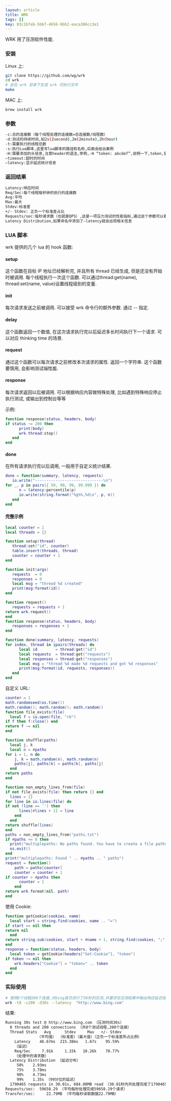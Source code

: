 ```yaml
---
layout: article
title: WRK
tags: []
key: 83c1b7eb-5b67-4656-9bb2-eaca386cc3e1
---
```


WRK 用了压测软件性能.

<!--more-->

### 安装

Linux 上: 

```bash
git clone https://github.com/wg/wrk
cd wrk
# 会在 wrk 目录下生成 wrk 可执行文件
make
```

MAC 上:

```bash
brew install wrk
```

### 参数

```bash
-c:总的连接数（每个线程处理的连接数=总连接数/线程数）
-d:测试的持续时间,如2s(2second),2m(2minute),2h(hour)
-t:需要执行的线程总数
-s:执行Lua脚本,这里写lua脚本的路径和名称,后面会给出案例
-H:需要添加的头信息,注意header的语法,举例,-H “token: abcdef”,说明一下,token,冒号,空格,abcdefg（不要忘记空格,否则会报错的）.
—timeout:超时的时间
—latency:显示延迟统计信息
```

### 返回结果

```bash
Latency:响应时间
Req/Sec:每个线程每秒钟的执行的连接数
Avg:平均
Max:最大
Stdev:标准差
+/- Stdev: 正负一个标准差占比
Requests/sec:每秒请求数（也就是QPS）,这是一项压力测试的性能指标,通过这个参数可以看出吞吐量
Latency Distribution,如果命名中添加了—latency就会出现相关信息
```

### LUA 脚本

wrk 提供的几个 lua 的 hook 函数: 

#### setup

这个函数在目标 IP 地址已经解析完, 并且所有 thread 已经生成, 但是还没有开始时被调用. 每个线程执行一次这个函数. 
可以通过thread:get(name),  thread:set(name, value)设置线程级别的变量. 

#### init

每次请求发送之前被调用. 
可以接受 wrk 命令行的额外参数. 通过 -- 指定. 

#### delay

这个函数返回一个数值, 在这次请求执行完以后延迟多长时间执行下一个请求. 可以对应 thinking time 的场景. 

#### request

通过这个函数可以每次请求之前修改本次请求的属性. 返回一个字符串. 这个函数要慎用, 会影响测试端性能. 

#### response

每次请求返回以后被调用. 可以根据响应内容做特殊处理, 比如遇到特殊响应停止执行测试, 或输出到控制台等等

示例:

```lua
function response(status, headers, body)  
if status ~= 200 then  
      print(body)  
      wrk.thread:stop()  
   end  
end
```

#### done

在所有请求执行完以后调用, 一般用于自定义统计结果.

```lua
done = function(summary, latency, requests)  
   io.write("------------------------------\n")  
for _, p in pairs({ 50, 90, 99, 99.999 }) do  
      n = latency:percentile(p)  
      io.write(string.format("%g%%,%d\n", p, n))  
   end  
end
```

#### 完整示例

```lua
local counter = 1  
local threads = {}  

function setup(thread)  
   thread:set("id", counter)  
   table.insert(threads, thread)  
   counter = counter + 1  
end  

function init(args)  
   requests  = 0  
   responses = 0  
   local msg = "thread %d created"  
   print(msg:format(id))  
end  

function request()  
   requests = requests + 1  
return wrk.request()  
end  
function response(status, headers, body)  
   responses = responses + 1  
end  

function done(summary, latency, requests)  
for index, thread in ipairs(threads) do  
      local id        = thread:get("id")  
      local requests  = thread:get("requests")  
      local responses = thread:get("responses")  
      local msg = "thread %d made %d requests and got %d responses"  
      print(msg:format(id, requests, responses))  
   end  
end
```

自定义 URL:

```lua
counter = 1  
math.randomseed(os.time())  
math.random(); math.random(); math.random()  
function file_exists(file)  
  local f = io.open(file, "rb")  
if f then f:close() end  
return f ~= nil  
end  

function shuffle(paths)  
  local j, k  
  local n = #paths  
for i = 1, n do  
    j, k = math.random(n), math.random(n)  
    paths[j], paths[k] = paths[k], paths[j]  
  end  
return paths  
end  

function non_empty_lines_from(file)  
if not file_exists(file) then return {} end  
  lines = {}  
for line in io.lines(file) do  
if not (line == '') then  
      lines[#lines + 1] = line  
    end  
  end  
return shuffle(lines)  
end  
paths = non_empty_lines_from("paths.txt")  
if #paths <= 0 then  
  print("multiplepaths: No paths found. You have to create a file paths.txt with one path per line")  
  os.exit()  
end  
print("multiplepaths: Found " .. #paths .. " paths")  
request = function()  
    path = paths[counter]  
    counter = counter + 1  
if counter > #paths then  
      counter = 1  
    end  
return wrk.format(nil, path)  
end
```

使用 Cookie:

```lua
function getCookie(cookies, name)  
  local start = string.find(cookies, name .. "=")  
if start == nil then  
return nil  
  end  
return string.sub(cookies, start + #name + 1, string.find(cookies, ";", start) - 1)  
end  
response = function(status, headers, body)  
  local token = getCookie(headers["Set-Cookie"], "token")  
if token ~= nil then  
    wrk.headers["Cookie"] = "token=" .. token  
  end  
end
```

### 实际使用

```bash
# 使用8个线程200个连接,对bing首页进行了30秒的压测,并要求在压测结果中输出响应延迟信息
wrk -t8 -c200 -d30s --latency  "http://www.bing.com"
```

结果:

```bash
Running 30s test @ http://www.bing.com （压测时间30s）
  8 threads and 200 connections （共8个测试线程,200个连接）
  Thread Stats   Avg      Stdev     Max   +/- Stdev
              （平均值） （标准差）（最大值）（正负一个标准差所占比例）
    Latency    46.67ms  215.38ms   1.67s    95.59%
    （延迟）
    Req/Sec     7.91k     1.15k   10.26k    70.77%
    （处理中的请求数）
  Latency Distribution （延迟分布）
     50%    2.93ms
     75%    3.78ms
     90%    4.73ms
     99%    1.35s （99分位的延迟）
  1790465 requests in 30.01s, 684.08MB read （30.01秒内共处理完成了1790465个请求,读取了684.08MB数据）
Requests/sec:  59658.29 （平均每秒处理完成59658.29个请求）
Transfer/sec:     22.79MB （平均每秒读取数据22.79MB）
```
